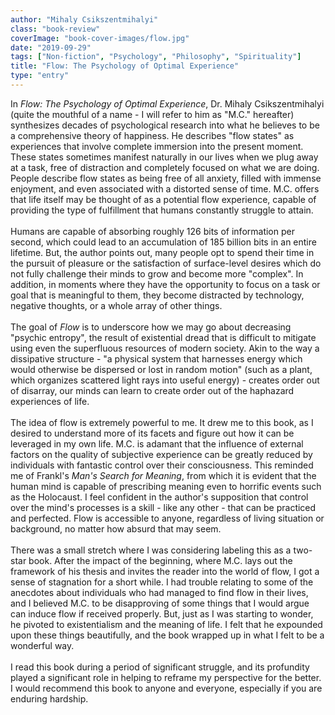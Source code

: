 ```yaml
---
author: "Mihaly Csikszentmihalyi"
class: "book-review"
coverImage: "book-cover-images/flow.jpg"
date: "2019-09-29"
tags: ["Non-fiction", "Psychology", "Philosophy", "Spirituality"]
title: "Flow: The Psychology of Optimal Experience"
type: "entry"
---
```


In <em>Flow: The Psychology of Optimal Experience</em>, Dr. Mihaly Csikszentmihalyi (quite the mouthful of a name - I will refer to him as "M.C." hereafter) synthesizes decades of psychological research into what he believes to be a comprehensive theory of happiness. He describes "flow states" as experiences that involve complete immersion into the present moment. These states sometimes manifest naturally in our lives when we plug away at a task, free of distraction and completely focused on what we are doing. People describe flow states as being free of all anxiety, filled with immense enjoyment, and even associated with a distorted sense of time. M.C. offers that life itself may be thought of as a potential flow experience, capable of providing the type of fulfillment that humans constantly struggle to attain.
<br />
<br />
Humans are capable of absorbing roughly 126 bits of information per second, which could lead to an accumulation of 185 billion bits in an entire lifetime. But, the author points out, many people opt to spend their time in the pursuit of pleasure or the satisfaction of surface-level desires which do not fully challenge their minds to grow and become more "complex". In addition, in moments where they have the opportunity to focus on a task or goal that is meaningful to them, they become distracted by technology, negative thoughts, or a whole array of other things.
<br />
<br />
The goal of <em>Flow</em> is to underscore how we may go about decreasing "psychic entropy", the result of existential dread that is difficult to mitigate using even the superfluous resources of modern society. Akin to the way a dissipative structure - "a physical system that harnesses energy which would otherwise be dispersed or lost in random motion" (such as a plant, which organizes scattered light rays into useful energy) - creates order out of disarray, our minds can learn to create order out of the haphazard experiences of life.
<br />
<br />
The idea of flow is extremely powerful to me. It drew me to this book, as I desired to understand more of its facets and figure out how it can be leveraged in my own life. M.C. is adamant that the influence of external factors on the quality of subjective experience can be greatly reduced by individuals with fantastic control over their consciousness. This reminded me of Frankl's <em>Man's Search for Meaning</em>, from which it is evident that the human mind is capable of prescribing meaning even to horrific events such as the Holocaust. I feel confident in the author's supposition that control over the mind's processes is a skill - like any other - that can be practiced and perfected. Flow is accessible to anyone, regardless of living situation or background, no matter how absurd that may seem.
<br />
<br />
There was a small stretch where I was considering labeling this as a two-star book. After the impact of the beginning, where M.C. lays out the framework of his thesis and invites the reader into the world of flow, I got a sense of stagnation for a short while. I had trouble relating to some of the anecdotes about individuals who had managed to find flow in their lives, and I believed M.C. to be disapproving of some things that I would argue can induce flow if received properly. But, just as I was starting to wonder, he pivoted to existentialism and the meaning of life. I felt that he expounded upon these things beautifully, and the book wrapped up in what I felt to be a wonderful way.
<br />
<br />
I read this book during a period of significant struggle, and its profundity played a significant role in helping to reframe my perspective for the better. I would recommend this book to anyone and everyone, especially if you are enduring hardship.
